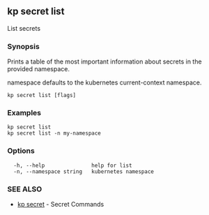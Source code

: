 ## kp secret list

List secrets

### Synopsis

Prints a table of the most important information about secrets in the provided namespace.

namespace defaults to the kubernetes current-context namespace.

```
kp secret list [flags]
```

### Examples

```
kp secret list
kp secret list -n my-namespace
```

### Options

```
  -h, --help               help for list
  -n, --namespace string   kubernetes namespace
```

### SEE ALSO

* [kp secret](kp_secret.md)	 - Secret Commands

